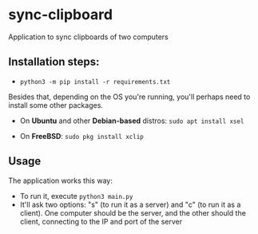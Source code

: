# sync-clipboard
Application to sync clipboards of two computers

## Installation steps:
- ```python3 -m pip install -r requirements.txt```

Besides that, depending on the OS you're running, you'll perhaps need to install some other packages.

- On **Ubuntu** and other **Debian-based** distros: ```sudo apt install xsel```

- On **FreeBSD**: ```sudo pkg install xclip```

## Usage

The application works this way:

- To run it, execute ```python3 main.py```
- It'll ask two options: "s" (to run it as a server) and "c" (to run it as a client). One computer should be the server, and the other should the client, connecting to the IP and port of the server
